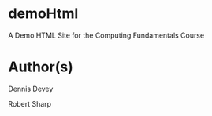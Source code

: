 # demoHtml
A Demo HTML Site for the Computing Fundamentals Course

# Author(s)
Dennis Devey

Robert Sharp
